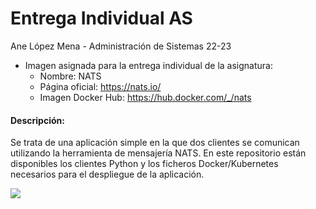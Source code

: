 # Entrega Individual AS

Ane López Mena  - Administración de Sistemas 22-23

- Imagen asignada para la entrega individual de la asignatura:  
  - Nombre:  NATS
  - Página oficial: https://nats.io/ 
  - Imagen Docker Hub: https://hub.docker.com/_/nats


#### Descripción:
Se trata de una aplicación simple en la que dos clientes se comunican utilizando la herramienta de mensajería NATS. En este repositorio están disponibles los clientes Python y los ficheros Docker/Kubernetes necesarios para el despliegue de la aplicación.

![](https://nats.io/img/logos/nats-horizontal-color.png)

